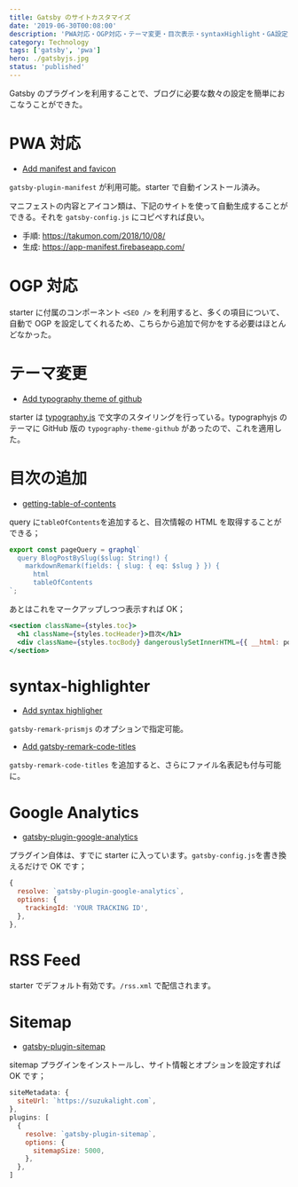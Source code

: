 ```yaml
---
title: Gatsby のサイトカスタマイズ
date: '2019-06-30T00:08:00'
description: 'PWA対応・OGP対応・テーマ変更・目次表示・syntaxHighlight・GA設定・RSS・Sitemap'
category: Technology
tags: ['gatsby', 'pwa']
hero: ./gatsbyjs.jpg
status: 'published'
---
```


Gatsby のプラグインを利用することで、ブログに必要な数々の設定を簡単におこなうことができた。

# PWA 対応

- [Add manifest and favicon](https://github.com/suzukalight/suzukalight.github.io/commit/13b7d4660c560061a3892daa54e76b89162cb2ef)

`gatsby-plugin-manifest` が利用可能。starter で自動インストール済み。

マニフェストの内容とアイコン類は、下記のサイトを使って自動生成することができる。それを `gatsby-config.js` にコピペすれば良い。

- 手順: https://takumon.com/2018/10/08/
- 生成: https://app-manifest.firebaseapp.com/

# OGP 対応

starter に付属のコンポーネント `<SEO />` を利用すると、多くの項目について、自動で OGP を設定してくれるため、こちらから追加で何かをする必要はほとんどなかった。

# テーマ変更

- [Add typography theme of github](https://github.com/suzukalight/suzukalight.github.io/commit/976447b1a6b7cdeb3a6fd60b6ba8663f8174321b)

starter は [typography.js](https://kyleamathews.github.io/typography.js/) で文字のスタイリングを行っている。typographyjs のテーマに GitHub 版の `typography-theme-github` があったので、これを適用した。

# 目次の追加

- [getting-table-of-contents](https://www.gatsbyjs.org/packages/gatsby-transformer-remark/#getting-table-of-contents)

query に`tableOfContents`を追加すると、目次情報の HTML を取得することができる；

```javascript{5}:templates/BlogPost/index.js
export const pageQuery = graphql`
  query BlogPostBySlug($slug: String!) {
    markdownRemark(fields: { slug: { eq: $slug } }) {
      html
      tableOfContents
`;
```

あとはこれをマークアップしつつ表示すれば OK；

```jsx
<section className={styles.toc}>
  <h1 className={styles.tocHeader}>目次</h1>
  <div className={styles.tocBody} dangerouslySetInnerHTML={{ __html: post.tableOfContents }} />
</section>
```

# syntax-highlighter

- [Add syntax highligher](https://github.com/suzukalight/suzukalight.github.io/commit/ed08bb35190bbb2bea121af2a0cedfddff6388a8)

`gatsby-remark-prismjs` のオプションで指定可能。

- [Add gatsby-remark-code-titles](https://github.com/suzukalight/suzukalight.github.io/commit/91aeab5e033a4f8001d363ddf88dd538f80c8e1f)

`gatsby-remark-code-titles` を追加すると、さらにファイル名表記も付与可能に。

# Google Analytics

- [gatsby-plugin-google-analytics](https://www.gatsbyjs.org/packages/gatsby-plugin-google-analytics/)

プラグイン自体は、すでに starter に入っています。`gatsby-config.js`を書き換えるだけで OK です；

```javascript{4}:gatsby-config.js
{
  resolve: `gatsby-plugin-google-analytics`,
  options: {
    trackingId: 'YOUR TRACKING ID',
  },
},
```

# RSS Feed

starter でデフォルト有効です。`/rss.xml` で配信されます。

# Sitemap

- [gatsby-plugin-sitemap](https://www.gatsbyjs.org/packages/gatsby-plugin-sitemap/)

sitemap プラグインをインストールし、サイト情報とオプションを設定すれば OK です；

```javascript{2,6-9}:gatsby-config.js
siteMetadata: {
  siteUrl: `https://suzukalight.com`,
},
plugins: [
  {
    resolve: `gatsby-plugin-sitemap`,
    options: {
      sitemapSize: 5000,
    },
  },
]
```
